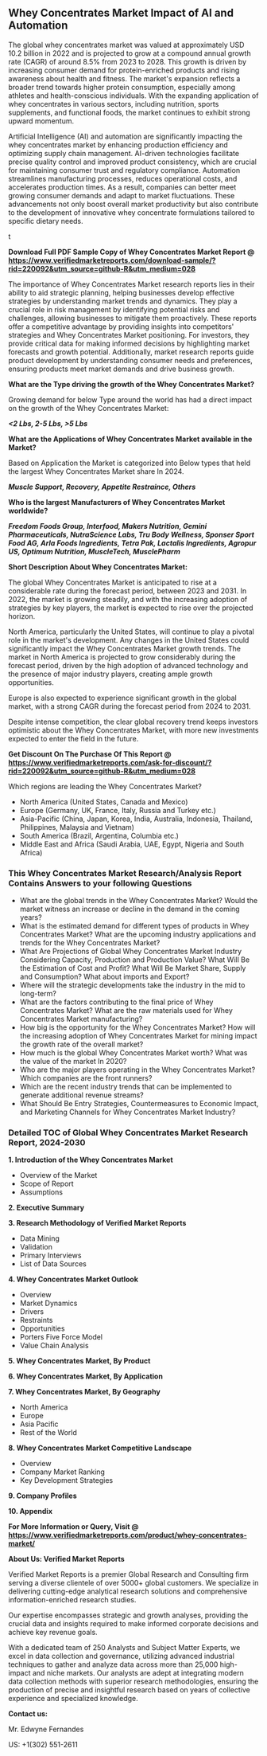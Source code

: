 <h2>Whey Concentrates Market Impact of AI and Automation</h2><p>The global whey concentrates market was valued at approximately USD 10.2 billion in 2022 and is projected to grow at a compound annual growth rate (CAGR) of around 8.5% from 2023 to 2028. This growth is driven by increasing consumer demand for protein-enriched products and rising awareness about health and fitness. The market's expansion reflects a broader trend towards higher protein consumption, especially among athletes and health-conscious individuals. With the expanding application of whey concentrates in various sectors, including nutrition, sports supplements, and functional foods, the market continues to exhibit strong upward momentum.</p><p>Artificial Intelligence (AI) and automation are significantly impacting the whey concentrates market by enhancing production efficiency and optimizing supply chain management. AI-driven technologies facilitate precise quality control and improved product consistency, which are crucial for maintaining consumer trust and regulatory compliance. Automation streamlines manufacturing processes, reduces operational costs, and accelerates production times. As a result, companies can better meet growing consumer demands and adapt to market fluctuations. These advancements not only boost overall market productivity but also contribute to the development of innovative whey concentrate formulations tailored to specific dietary needs.</p>t</p><p id="" class=""><strong>Download Full PDF Sample Copy of Whey Concentrates Market Report @ <a href="https://www.verifiedmarketreports.com/download-sample/?rid=220092&utm_source=github-R&utm_medium=028" target="_blank">https://www.verifiedmarketreports.com/download-sample/?rid=220092&utm_source=github-R&utm_medium=028</a></strong></p><p>The importance of&nbsp;Whey Concentrates Market research reports lies in their ability to aid strategic planning, helping businesses develop effective strategies by understanding market trends and dynamics. They play a crucial role in risk management by identifying potential risks and challenges, allowing businesses to mitigate them proactively. These reports offer a competitive advantage by providing insights into competitors' strategies and Whey Concentrates Market positioning. For investors, they provide critical data for making informed decisions by highlighting market forecasts and growth potential. Additionally, market research reports guide product development by understanding consumer needs and preferences, ensuring products meet market demands and drive business growth.</p><p><strong>What are the&nbsp;Type driving the growth of the Whey Concentrates Market?</strong></p><p id="" class="">Growing demand for below Type around the world has had a direct impact on the growth of the Whey Concentrates Market:</p><em><strong><2 Lbs, 2-5 Lbs, >5 Lbs</strong></em></p><strong>What are the&nbsp;Applications&nbsp;of Whey Concentrates Market available in the Market?</strong></p><p id="" class="">Based on Application the Market is categorized into Below types that held the largest Whey Concentrates Market share In 2024.</p><em><strong>Muscle Support, Recovery, Appetite Restraince, Others</strong></em></p><strong>Who is the largest Manufacturers of Whey Concentrates Market worldwide?</strong></p><p><em><strong>Freedom Foods Group, Interfood, Makers Nutrition, Gemini Pharmaceuticals, NutraScience Labs, Tru Body Wellness, Sponser Sport Food AG, Arla Foods Ingredients, Tetra Pak, Lactalis Ingredients, Agropur US, Optimum Nutrition, MuscleTech, MusclePharm</strong></em></p><p id="" class=""><strong>Short Description About Whey Concentrates Market:</strong></p><p>The global Whey Concentrates Market is anticipated to rise at a considerable rate during the forecast period, between 2023 and 2031. In 2022, the market is growing steadily, and with the increasing adoption of strategies by key players, the market is expected to rise over the projected horizon.</p><p>North America, particularly the United States, will continue to play a pivotal role in the market's development. Any changes in the United States could significantly impact the Whey Concentrates Market growth trends. The market in North America is projected to grow considerably during the forecast period, driven by the high adoption of advanced technology and the presence of major industry players, creating ample growth opportunities.</p><p>Europe is also expected to experience significant growth in the global market, with a strong CAGR during the forecast period from 2024 to 2031.</p><p>Despite intense competition, the clear global recovery trend keeps investors optimistic about the Whey Concentrates Market, with more new investments expected to enter the field in the future.</p><p id="" class=""><strong>Get Discount On The Purchase Of This Report @ <a href="https://www.verifiedmarketreports.com/ask-for-discount/?rid=220092&utm_source=github-R&utm_medium=028" target="_blank">https://www.verifiedmarketreports.com/ask-for-discount/?rid=220092&utm_source=github-R&utm_medium=028</a></strong></p>Which regions are leading the Whey Concentrates Market?</p><ul><li>North America (United States, Canada and Mexico)</li><li>Europe (Germany, UK, France, Italy, Russia and Turkey etc.)</li><li>Asia-Pacific (China, Japan, Korea, India, Australia, Indonesia, Thailand, Philippines, Malaysia and Vietnam)</li><li>South America (Brazil, Argentina, Columbia etc.)</li><li>Middle East and Africa (Saudi Arabia, UAE, Egypt, Nigeria and South Africa)</li></ul><h3 id="" class="">This Whey Concentrates Market Research/Analysis Report Contains Answers to your following Questions</h3><ul><li>What are the global trends in the Whey Concentrates Market? Would the market witness an increase or decline in the demand in the coming years?</li><li>What is the estimated demand for different types of products in Whey Concentrates Market? What are the upcoming industry applications and trends for the Whey Concentrates Market?</li><li>What Are Projections of Global Whey Concentrates Market Industry Considering Capacity, Production and Production Value? What Will Be the Estimation of Cost and Profit? What Will Be Market Share, Supply and Consumption? What about imports and Export?</li><li>Where will the strategic developments take the industry in the mid to long-term?</li><li>What are the factors contributing to the final price of Whey Concentrates Market? What are the raw materials used for Whey Concentrates Market manufacturing?</li><li>How big is the opportunity for the Whey Concentrates Market? How will the increasing adoption of Whey Concentrates Market for mining impact the growth rate of the overall market?</li><li>How much is the global Whey Concentrates Market worth? What was the value of the market In 2020?</li><li>Who are the major players operating in the Whey Concentrates Market? Which companies are the front runners?</li><li>Which are the recent industry trends that can be implemented to generate additional revenue streams?</li><li>What Should Be Entry Strategies, Countermeasures to Economic Impact, and Marketing Channels for Whey Concentrates Market Industry?</li></ul><h3 id="" class="">Detailed TOC of Global Whey Concentrates Market Research Report, 2024-2030</h3><p id="" class=""><strong>1. Introduction of the Whey Concentrates Market</strong></p><ul><li>Overview of the Market</li><li>Scope of Report</li><li>Assumptions</li></ul><p id="" class=""><strong>2. Executive Summary</strong></p><p id="" class=""><strong>3. Research Methodology of Verified Market Reports</strong></p><ul><li>Data Mining</li><li>Validation</li><li>Primary Interviews</li><li>List of Data Sources</li></ul><p id="" class=""><strong>4. Whey Concentrates Market Outlook</strong></p><ul><li>Overview</li><li>Market Dynamics</li><li>Drivers</li><li>Restraints</li><li>Opportunities</li><li>Porters Five Force Model</li><li>Value Chain Analysis</li></ul><p id="" class=""><strong>5. Whey Concentrates Market, By Product</strong></p><p id="" class=""><strong>6. Whey Concentrates Market, By Application</strong></p><p id="" class=""><strong>7. Whey Concentrates Market, By Geography</strong></p><ul><li>North America</li><li>Europe</li><li>Asia Pacific</li><li>Rest of the World</li></ul><p id="" class=""><strong>8. Whey Concentrates Market Competitive Landscape</strong></p><ul><li>Overview</li><li>Company Market Ranking</li><li>Key Development Strategies</li></ul><p id="" class=""><strong>9. Company Profiles</strong></p><p id="" class=""><strong>10. Appendix</strong></p><p id="" class=""><strong>For More Information or Query, Visit @ <a href="https://www.verifiedmarketreports.com/product/whey-concentrates-market/" target="_blank">https://www.verifiedmarketreports.com/product/whey-concentrates-market/</a></strong></p><p id="" class=""><strong>About Us: Verified Market Reports</strong></p><p id="" class="">Verified Market Reports is a premier Global Research and Consulting firm serving a diverse clientele of over 5000+ global customers. We specialize in delivering cutting-edge analytical research solutions and comprehensive information-enriched research studies.</p><p id="" class="">Our expertise encompasses strategic and growth analyses, providing the crucial data and insights required to make informed corporate decisions and achieve key revenue goals.</p><p id="" class="">With a dedicated team of 250 Analysts and Subject Matter Experts, we excel in data collection and governance, utilizing advanced industrial techniques to gather and analyze data across more than 25,000 high-impact and niche markets. Our analysts are adept at integrating modern data collection methods with superior research methodologies, ensuring the production of precise and insightful research based on years of collective experience and specialized knowledge.</p><p id="" class=""><strong>Contact us:</strong></p><p id="" class="">Mr. Edwyne Fernandes</p><p id="" class="">US: +1(302) 551-2611</p>